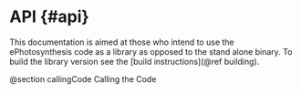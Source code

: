 API       {#api}
===

This documentation is aimed at those who intend to use the ePhotosynthesis code as a library as opposed to the stand alone binary. To build the library version see the [build instructions](@ref building).

@section callingCode Calling the Code

